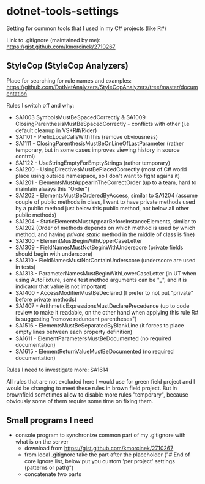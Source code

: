 # dotnet-tools-settings

Setting for common tools that I used in my C# projects (like R#)

Link to .gitignore (maintained by me): https://gist.github.com/kmorcinek/2710267

## StyleCop (StyleCop Analyzers)

Place for searching for rule names and examples:
https://github.com/DotNetAnalyzers/StyleCopAnalyzers/tree/master/documentation

Rules I switch off and why:

* SA1003 SymbolsMustBeSpacedCorrectly & SA1009 ClosingParenthesisMustBeSpacedCorrectly - conflicts with other (i.e default cleanup in VS+R#/Rider)
* SA1101 - PrefixLocalCallsWithThis (remove obviousness)
* SA1111 - ClosingParenthesisMustBeOnLineOfLastParameter (rather temporary, but in some cases improves viewing history in source control)
* SA1122 - UseStringEmptyForEmptyStrings (rather temporary)
* SA1200 - UsingDirectivesMustBePlacedCorrectly (most of C# world place using outside namespace, so I don't want to fight agains it)
* SA1201 - ElementsMustAppearInTheCorrectOrder (up to a team, hard to maintain always this "Order")
* SA1202 - ElementsMustBeOrderedByAccess, similar to SA1204 (assume couple of public methods in class, I want to have private methods used by a public method just below this public method, not below all other public methods)
* SA1204 - StaticElementsMustAppearBeforeInstanceElements, similar to SA1202 (Order of methods depends on which method is used by which method, and having _private static_ method in the middle of class is fine)
* SA1300 - ElementMustBeginWithUpperCaseLetter
* SA1309 - FieldNamesMustNotBeginWithUnderscore (private fields should begin with underscore)
* SA1310 - FieldNamesMustNotContainUnderscore (underscore are used in tests)
* SA1313 - ParameterNamesMustBeginWithLowerCaseLetter (in UT when using AutoFixture, some test method arguments can be "_", and it is indicator that value is not important)
* SA1400 - AccessModifierMustBeDeclared (I prefer to not put "private" before private methods)
* SA1407 - ArithmeticExpressionsMustDeclarePrecedence (up to code review to make it readable, on the other hand when applying this rule R# is suggesting "remove redundant parentheses")
* SA1516 - ElementsMustBeSeparatedByBlankLine (it forces to place empty lines between each property definition)
* SA1611 - ElementParametersMustBeDocumented (no required documentation)
* SA1615 - ElementReturnValueMustBeDocumented (no required documentation)

Rules I need to investigate more: SA1614

All rules that are not excluded here I would use for green field project and I would be changing to meet these rules in brown field project. But in brownfield sometimes allow to disable more rules "temporary", because obviously some of them require some time on fixing them.

## Small programs I need

* console program to synchronize common part of my .gitignore with what is on the server
  * download from https://gist.github.com/kmorcinek/2710267
  * from local .gitignore take the part after the placeholder ("# End of core ignore list, below put you custom 'per project' settings (patterns or path)")
  * concatenate two parts
